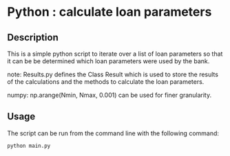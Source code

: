 # Python : calculate loan parameters

## Description
This is a simple python script to iterate over a list of loan parameters so that it can be be determined
which loan parameters were used by the bank.

note: Results.py defines the Class Result which is used to store the results of the calculations and
the methods to calculate the loan parameters.

numpy:
np.arange(Nmin, Nmax, 0.001)
can be used for finer granularity.

## Usage
The script can be run from the command line with the following command:
```
python main.py
```
